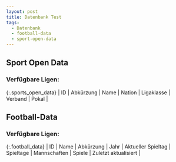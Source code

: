 ```yaml
---
layout: post
title: Datenbank Test
tags:
  - Datenbank
  - football-data
  - sport-open-data
---
```


<script src="/js/jquery-1.11.2.min.js"></script>
<script src="/js/sorttable.js"></script>
<script src="/js/database-test.js"></script>

## Sport Open Data

### Verfügbare Ligen:

{:.sports_open_data}
| ID | Abkürzung | Name | Nation | Ligaklasse | Verband | Pokal |


## Football-Data

### Verfügbare Ligen:

{:.football_data}
| ID | Name | Abkürzung | Jahr | Aktueller Spieltag | Spieltage | Mannschaften | Spiele | Zuletzt aktualisiert |